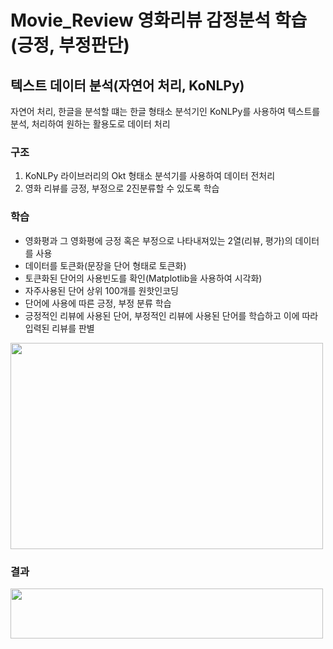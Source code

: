 # Movie_Review 영화리뷰 감정분석 학습(긍정, 부정판단)
## 텍스트 데이터 분석(자연어 처리, KoNLPy)
자연어 처리, 한글을 분석할 떄는 한글 형태소 분석기인 KoNLPy를 사용하여 텍스트를 분석, 처리하여 원하는 활용도로 데이터 처리

### 구조
1. KoNLPy 라이브러리의 Okt 형태소 분석기를 사용하여 데이터 전처리
2. 영화 리뷰를 긍정, 부정으로 2진분류할 수 있도록 학습

### 학습
 - 영화평과 그 영화평에 긍정 혹은 부정으로 나타내져있는 2열(리뷰, 평가)의 데이터를 사용
 - 데이터를 토큰화(문장을 단어 형태로 토큰화)
 - 토큰화된 단어의 사용빈도를 확인(Matplotlib을 사용하여 시각화)
 - 자주사용된 단어 상위 100개를 원핫인코딩
 - 단어에 사용에 따른 긍정, 부정 분류 학습
 - 긍정적인 리뷰에 사용된 단어, 부정적인 리뷰에 사용된 단어를 학습하고 이에 따라 입력된 리뷰를 판별
<img src="https://user-images.githubusercontent.com/87750521/126892084-82aaf776-8baf-4a6b-9de4-c133240f8c4c.png" width="500" height="330">

### 결과
<img src="https://user-images.githubusercontent.com/87750521/126892154-e167b670-fa8c-4c3e-9134-2b529f29fb39.png" width="500" height="80">

